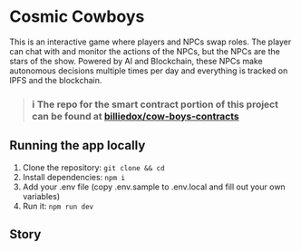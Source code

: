 # Cosmic Cowboys
This is an interactive game where players and NPCs swap roles. The player can chat with and monitor the actions of the NPCs, but the NPCs are the stars of the show. Powered by AI and Blockchain, these NPCs make autonomous decisions multiple times per day and everything is tracked on IPFS and the blockchain.

> ### ℹ️ The repo for the smart contract portion of this project can be found at [billiedox/cow-boys-contracts](https://github.com/billiedox/cow-boys-contracts)

## Running the app locally
1. Clone the repository: `git clone && cd `
2. Install dependencies: `npm i`
3. Add your .env file (copy .env.sample to .env.local and fill out your own variables)
4. Run it: `npm run dev`

## Story
